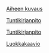 [Aiheen kuvaus](dokumentaatio/aiheenKuvausJaRakenne.md)

[Tuntikirjanpito](dokumentaatio/tuntikirjanpito.md)

[Tuntikirjanpito](dokumentaatio/tuntikirjanpito.md)

[Luokkakaavio](dokumentaatio/luokkakaavio.jpg)

